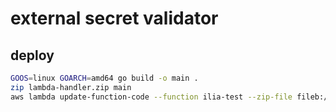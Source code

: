 # external secret validator

## deploy

```bash
GOOS=linux GOARCH=amd64 go build -o main .
zip lambda-handler.zip main
aws lambda update-function-code --function ilia-test --zip-file fileb://lambda-handler.zip
```